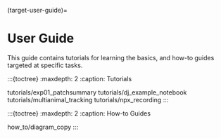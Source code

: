 (target-user-guide)=
# User Guide
This guide contains tutorials for learning the basics, and how-to guides targeted at specific tasks.

:::{toctree}
:maxdepth: 2
:caption: Tutorials

tutorials/exp01_patchsummary
tutorials/dj_example_notebook
tutorials/multianimal_tracking
tutorials/npx_recording
:::

:::{toctree}
:maxdepth: 2
:caption: How-to Guides

how_to/diagram_copy
:::